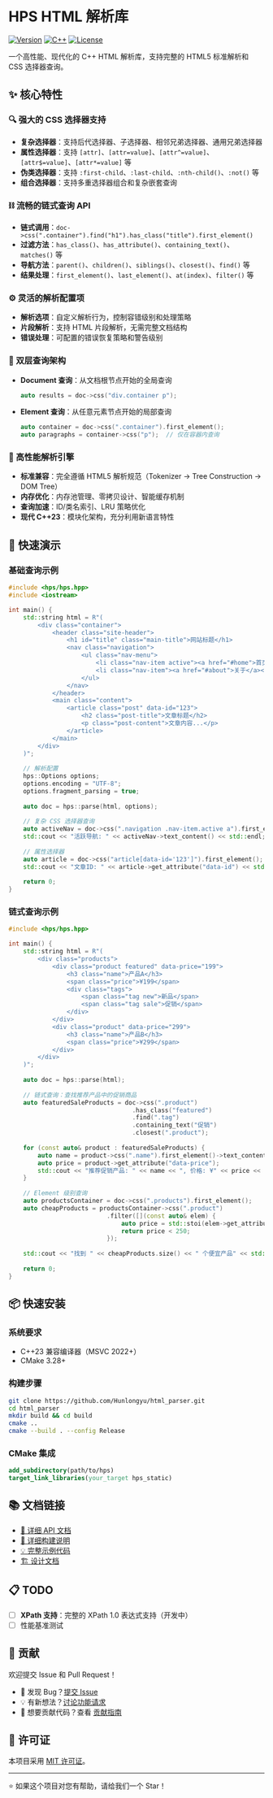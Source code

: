 # HPS HTML 解析库

[![Version](https://img.shields.io/badge/version-0.0.2-blue.svg)](https://github.com/Hunlongyu/html_parser)
[![C++](https://img.shields.io/badge/C++-23-blue.svg)](https://en.cppreference.com/w/cpp/23)
[![License](https://img.shields.io/badge/license-MIT-green.svg)](LICENSE)

一个高性能、现代化的 C++ HTML 解析库，支持完整的 HTML5 标准解析和 CSS 选择器查询。

## ✨ 核心特性

### 🔍 强大的 CSS 选择器支持
- **复杂选择器**：支持后代选择器、子选择器、相邻兄弟选择器、通用兄弟选择器
- **属性选择器**：支持 `[attr]`、`[attr=value]`、`[attr^=value]`、`[attr$=value]`、`[attr*=value]` 等
- **伪类选择器**：支持 `:first-child`、`:last-child`、`:nth-child()`、`:not()` 等
- **组合选择器**：支持多重选择器组合和复杂嵌套查询

### ⛓️ 流畅的链式查询 API
- **链式调用**：`doc->css(".container").find("h1").has_class("title").first_element()`
- **过滤方法**：`has_class()`、`has_attribute()`、`containing_text()`、`matches()` 等
- **导航方法**：`parent()`、`children()`、`siblings()`、`closest()`、`find()` 等
- **结果处理**：`first_element()`、`last_element()`、`at(index)`、`filter()` 等

### ⚙️ 灵活的解析配置项
- **解析选项**：自定义解析行为，控制容错级别和处理策略
- **片段解析**：支持 HTML 片段解析，无需完整文档结构
- **错误处理**：可配置的错误恢复策略和警告级别

### 📄 双层查询架构
- **Document 查询**：从文档根节点开始的全局查询
  ```cpp
  auto results = doc->css("div.container p");
  ```
- **Element 查询**：从任意元素节点开始的局部查询
  ```cpp
  auto container = doc->css(".container").first_element();
  auto paragraphs = container->css("p");  // 仅在容器内查询
  ```

### 🚀 高性能解析引擎
- **标准兼容**：完全遵循 HTML5 解析规范（Tokenizer → Tree Construction → DOM Tree）
- **内存优化**：内存池管理、零拷贝设计、智能缓存机制
- **查询加速**：ID/类名索引、LRU 策略优化
- **现代 C++23**：模块化架构，充分利用新语言特性

## 🚀 快速演示

### 基础查询示例
```cpp
#include <hps/hps.hpp>
#include <iostream>

int main() {
    std::string html = R"(
        <div class="container">
            <header class="site-header">
                <h1 id="title" class="main-title">网站标题</h1>
                <nav class="navigation">
                    <ul class="nav-menu">
                        <li class="nav-item active"><a href="#home">首页</a></li>
                        <li class="nav-item"><a href="#about">关于</a></li>
                    </ul>
                </nav>
            </header>
            <main class="content">
                <article class="post" data-id="123">
                    <h2 class="post-title">文章标题</h2>
                    <p class="post-content">文章内容...</p>
                </article>
            </main>
        </div>
    )";
    
    // 解析配置
    hps::Options options;
    options.encoding = "UTF-8";
    options.fragment_parsing = true;
    
    auto doc = hps::parse(html, options);
    
    // 复杂 CSS 选择器查询
    auto activeNav = doc->css(".navigation .nav-item.active a").first_element();
    std::cout << "活跃导航: " << activeNav->text_content() << std::endl;
    
    // 属性选择器
    auto article = doc->css("article[data-id='123']").first_element();
    std::cout << "文章ID: " << article->get_attribute("data-id") << std::endl;
    
    return 0;
}
```

### 链式查询示例
```cpp
#include <hps/hps.hpp>

int main() {
    std::string html = R"(
        <div class="products">
            <div class="product featured" data-price="199">
                <h3 class="name">产品A</h3>
                <span class="price">¥199</span>
                <div class="tags">
                    <span class="tag new">新品</span>
                    <span class="tag sale">促销</span>
                </div>
            </div>
            <div class="product" data-price="299">
                <h3 class="name">产品B</h3>
                <span class="price">¥299</span>
            </div>
        </div>
    )";
    
    auto doc = hps::parse(html);
    
    // 链式查询：查找推荐产品中的促销商品
    auto featuredSaleProducts = doc->css(".product")
                                  .has_class("featured")
                                  .find(".tag")
                                  .containing_text("促销")
                                  .closest(".product");
    
    for (const auto& product : featuredSaleProducts) {
        auto name = product->css(".name").first_element()->text_content();
        auto price = product->get_attribute("data-price");
        std::cout << "推荐促销产品: " << name << ", 价格: ¥" << price << std::endl;
    }
    
    // Element 级别查询
    auto productsContainer = doc->css(".products").first_element();
    auto cheapProducts = productsContainer->css(".product")
                           .filter([](const auto& elem) {
                               auto price = std::stoi(elem->get_attribute("data-price"));
                               return price < 250;
                           });
    
    std::cout << "找到 " << cheapProducts.size() << " 个便宜产品" << std::endl;
    
    return 0;
}
```

## 📦 快速安装

### 系统要求
- C++23 兼容编译器（MSVC 2022+）
- CMake 3.28+

### 构建步骤
```bash
git clone https://github.com/Hunlongyu/html_parser.git
cd html_parser
mkdir build && cd build
cmake ..
cmake --build . --config Release
```

### CMake 集成
```cmake
add_subdirectory(path/to/hps)
target_link_libraries(your_target hps_static)
```

## 📚 文档链接

- [📖 详细 API 文档](docs/API.md)
- [🔧 详细构建说明](docs/BUILD.md)
- [💡 完整示例代码](examples/)
- [🏗️ 设计文档](docs/HPS%20HTML%20解析库详细设计文档.md)

## 📋 TODO

- [ ] **XPath 支持**：完整的 XPath 1.0 表达式支持（开发中）
- [ ] 性能基准测试

## 🤝 贡献

欢迎提交 Issue 和 Pull Request！

- 🐛 发现 Bug？[提交 Issue](https://github.com/Hunlongyu/html_parser/issues)
- 💡 有新想法？[讨论功能请求](https://github.com/Hunlongyu/html_parser/discussions)
- 🔧 想要贡献代码？查看 [贡献指南](CONTRIBUTING.md)

## 📄 许可证
本项目采用 [MIT 许可证](LICENSE)。

---

⭐ 如果这个项目对您有帮助，请给我们一个 Star！